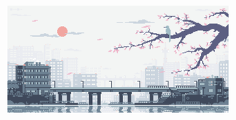 [![Banner][banner-img]][banner-link]

<!-- Link anchors -->
[banner-img]: https://github.com/CSantos01/CSantos01/blob/main/77jHYvZ.gif
[banner-link]: https://imgur.com/a/zsmj9
